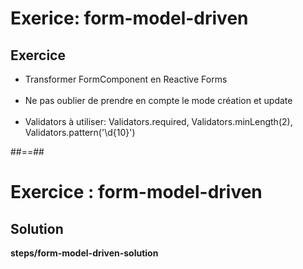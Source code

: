 <!-- .slide: class="exercice" -->
# Exerice: form-model-driven
## Exercice<br>

- Transformer FormComponent en Reactive Forms<br><br>
- Ne pas oublier de prendre en compte le mode création et update<br><br>
- Validators à utiliser: Validators.required, Validators.minLength(2), Validators.pattern('\\d{10}')

##==##
<!-- .slide: class="exercice full-center" -->
# Exercice : form-model-driven
## Solution
<b>steps/form-model-driven-solution</b>
